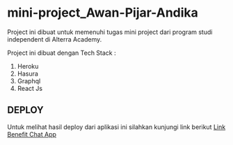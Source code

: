 # mini-project_Awan-Pijar-Andika
Project ini dibuat untuk memenuhi tugas mini project dari program studi independent di Alterra Academy. 

Project ini dibuat dengan Tech Stack :
1. Heroku
2. Hasura
3. Graphql
4. React Js
## DEPLOY
Untuk melihat hasil deploy dari aplikasi ini silahkan kunjungi link berikut
[Link Benefit Chat App](https://benefit-chat-app.netlify.app)
